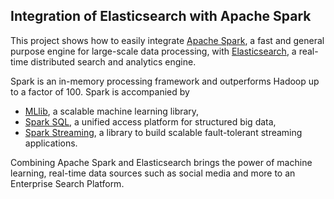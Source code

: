 ## Integration of Elasticsearch with Apache Spark

This project shows how to easily integrate [Apache Spark](http://spark.apache.org), a fast and general purpose engine for 
large-scale data processing, with [Elasticsearch](http://elasticsearch.org), a real-time distributed search and analytics 
engine.

Spark is an in-memory processing framework and outperforms Hadoop up to a factor of 100. Spark is accompanied by 

* [MLlib](https://spark.apache.org/mllib/), a scalable machine learning library,
* [Spark SQL](https://spark.apache.org/sql/), a unified access platform for structured big data,
* [Spark Streaming](https://spark.apache.org/streaming/), a library to build scalable fault-tolerant streaming applications.

Combining Apache Spark and Elasticsearch brings the power of machine learning, real-time data sources such as social media and 
more to an Enterprise Search Platform. 
